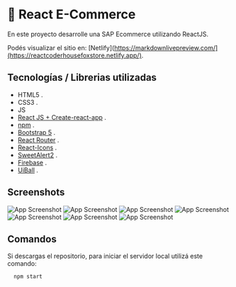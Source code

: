
# 🛒 React E-Commerce

En este proyecto desarrolle una SAP Ecommerce utilizando ReactJS.

Podés visualizar el sitio en: [Netlify](https://markdownlivepreview.com/](https://reactcoderhousefoxstore.netlify.app/).


## Tecnologías / Librerias utilizadas
* HTML5 .
* CSS3 .
* JS
* [React JS + Create-react-app](https://create-react-app.dev/) .
* [npm](https://www.npmjs.com/) .
* [Bootstrap 5](https://getbootstrap.com/) .
* [React Router](https://reactrouter.com/en/main) .
* [React-Icons](https://react-icons.github.io/react-icons/) .
* [SweetAlert2](https://sweetalert2.github.io/) .
* [Firebase](https://firebase.google.com/products/firestore/) .
* [UiBall](https://uiball.com/loaders/) .


## Screenshots

![App Screenshot](https://i.postimg.cc/jS0HkYnK/Screenshot-2023-02-04-at-18-43-47-Fox-Store.png)
![App Screenshot](https://i.postimg.cc/3WMv62R9/Screenshot-2023-02-04-at-18-44-34-Fox-Store.png)
![App Screenshot](https://i.postimg.cc/wvpxSFc1/Screenshot-2023-02-04-at-18-49-06-Fox-Store.png)
![App Screenshot](https://i.postimg.cc/Px9yXpJv/Screenshot-2023-02-04-at-18-45-16-Fox-Store.png)
![App Screenshot](https://i.postimg.cc/ZKcNjvmP/Screenshot-2023-02-04-at-18-47-04-Fox-Store.png)
![App Screenshot](https://i.postimg.cc/wxk3dKrg/Screenshot-2023-02-04-at-18-47-52-Fox-Store.png)
![App Screenshot](https://i.postimg.cc/cLvJYvLL/Screenshot-2023-02-04-at-18-48-21-Fox-Store.png)

## Comandos

Si descargas el repositorio, para iniciar el servidor local utilizá este comando:

```bash
  npm start
```


